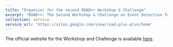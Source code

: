 ```yaml
---
title: "Organiser for the second ROAD++ Workshop & Challenge"
excerpt: "ROAD++: The Second Workshop & Challenge on Event Detection for Situation Awareness in Autonomous Driving, hosted by ICCV 2023."
collection: service
service_url: 'https://sites.google.com/view/road-plus-plus/home'
---
```


The official website for the Workshop and Challenge is available [here](https://sites.google.com/view/road-plus-plus/home).
